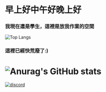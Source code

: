 早上好中午好晚上好
===
### 我現在還是學生，這裡是放我作業的空間
![Top Langs](https://github-readme-stats.vercel.app/api/top-langs/?username=qiushawa&layout=compact)


### 這裡已經快荒廢了:)
![Anurag's GitHub stats](https://github-readme-stats.vercel.app/api?username=qiushawa&show_icons=true&theme=github_dark)
===

[![discord](https://skillicons.dev/icons?i=discord)](https://discord.com/users/962540618352066590)  
